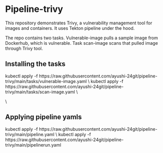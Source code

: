 
<h1>
Pipeline-trivy

</h1>
This repository demonstrates Trivy, a vulnerability management tool for images and containers. It uses Tekton pipeline under the hood.

The repo contains two tasks. Vulnerable-image pulls a sample image from Dockerhub, which is vulnerable. Task scan-image scans that pulled image through Trivy tool.


<h2>Installing the tasks</h2>
kubectl apply -f https://raw.githubusercontent.com/ayushi-24git/pipeline-trivy/main/tasks/vulnerable-image.yaml \
kubectl apply -f https://raw.githubusercontent.com/ayushi-24git/pipeline-trivy/main/tasks/scan-image.yaml \

\\

<h2>Applying pipeline yamls</h2>
kubectl apply -f https://raw.githubusercontent.com/ayushi-24git/pipeline-trivy/main/pipeline.yaml \
kubectl apply -f https://raw.githubusercontent.com/ayushi-24git/pipeline-trivy/main/pipelinerun.yaml
